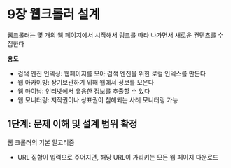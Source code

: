 # 9장 웹크롤러 설계

웹크롤러는 몇 개의 웹 페이지에서 시작해서 링크를 따라 나가면서 새로운 컨텐츠를 수집한다

**용도**
- 검색 엔진 인덱싱: 웹페이지를 모아 검색 엔진을 위한 로컬 인덱스를 만든다
- 웹 아카이빙: 장기보관하기 위해 웹에서 정보를 모은다
- 웹 마이닝: 인터넷에서 유용한 정보를 추출할 수 있다
- 웹 모니터링: 저작권이나 상표권이 침해되는 사례 모니터링 가능

## 1단계: 문제 이해 및 설계 범위 확정

웹 크롤러의 기본 알고리즘
- URL 집합이 입력으로 주어지면, 해당 URL이 가리키는 모든 웹 페이지 다운로드

